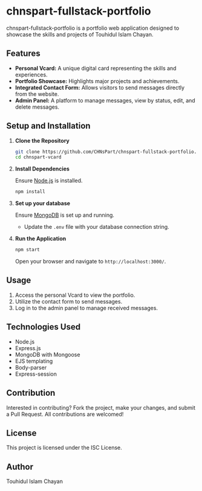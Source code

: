 # chnspart-fullstack-portfolio

chnspart-fullstack-portfolio is a portfolio web application designed to showcase the skills and projects of Touhidul Islam Chayan.

## Features

- **Personal Vcard:** A unique digital card representing the skills and experiences.
- **Portfolio Showcase:** Highlights major projects and achievements.
- **Integrated Contact Form:** Allows visitors to send messages directly from the website.
- **Admin Panel:** A platform to manage messages, view by status, edit, and delete messages.
  
## Setup and Installation

1. **Clone the Repository**

   ```bash
   git clone https://github.com/CHNsPart/chnspart-fullstack-portfolio.git
   cd chnspart-vcard
   ```

2. **Install Dependencies**

   Ensure [Node.js](https://nodejs.org/) is installed.

   ```bash
   npm install
   ```

3. **Set up your database**

   Ensure [MongoDB](https://www.mongodb.com/) is set up and running.

   - Update the `.env` file with your database connection string.
  
4. **Run the Application**

   ```bash
   npm start
   ```

   Open your browser and navigate to `http://localhost:3000/`.

## Usage

1. Access the personal Vcard to view the portfolio.
2. Utilize the contact form to send messages.
3. Log in to the admin panel to manage received messages.

## Technologies Used

- Node.js
- Express.js
- MongoDB with Mongoose
- EJS templating
- Body-parser
- Express-session

## Contribution

Interested in contributing? Fork the project, make your changes, and submit a Pull Request. All contributions are welcomed!

## License

This project is licensed under the ISC License.

## Author

Touhidul Islam Chayan
